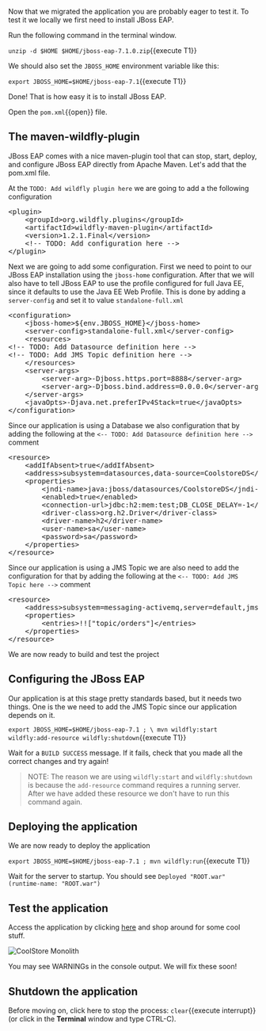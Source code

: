 Now that we migrated the application you are probably eager to test it. To test it we locally we first need to install JBoss EAP.

Run the following command in the terminal window.

``unzip -d $HOME $HOME/jboss-eap-7.1.0.zip``{{execute T1}}

We should also set the `JBOSS_HOME` environment variable like this:

``export JBOSS_HOME=$HOME/jboss-eap-7.1``{{execute T1}}

Done! That is how easy it is to install JBoss EAP. 

Open the `pom.xml`{{open}} file.

## The maven-wildfly-plugin
JBoss EAP comes with a nice maven-plugin tool that can stop, start, deploy, and configure JBoss EAP directly from Apache Maven. Let's add that the pom.xml file.

At the `TODO: Add wildfly plugin here` we are going to add a the following configuration

<pre class="file" data-filename="pom.xml" data-target="insert" data-marker="<!-- TODO: Add wildfly plugin here -->">
&lt;plugin&gt;
    &lt;groupId&gt;org.wildfly.plugins&lt;/groupId&gt;
    &lt;artifactId&gt;wildfly-maven-plugin&lt;/artifactId&gt;
    &lt;version&gt;1.2.1.Final&lt;/version&gt;
    &lt;!-- TODO: Add configuration here --&gt;
&lt;/plugin&gt;
</pre>

Next we are going to add some configuration. First we need to point to our JBoss EAP installation using the `jboss-home` configuration. After that we will also have to tell JBoss EAP to use the profile configured for full Java EE, since it defaults to use the Java EE Web Profile. This is done by adding a `server-config` and set it to value `standalone-full.xml`

<pre class="file" data-filename="pom.xml" data-target="insert" data-marker="<!-- TODO: Add configuration here -->">
&lt;configuration&gt;
    &lt;jboss-home&gt;${env.JBOSS_HOME}&lt;/jboss-home&gt;
    &lt;server-config&gt;standalone-full.xml&lt;/server-config&gt;
    &lt;resources&gt;
&lt;!-- TODO: Add Datasource definition here --&gt;
&lt;!-- TODO: Add JMS Topic definition here --&gt;
    &lt;/resources&gt;
    &lt;server-args&gt;
        &lt;server-arg&gt;-Djboss.https.port=8888&lt;/server-arg&gt;
        &lt;server-arg&gt;-Djboss.bind.address=0.0.0.0&lt;/server-arg&gt;
    &lt;/server-args&gt;
    &lt;javaOpts&gt;-Djava.net.preferIPv4Stack=true&lt;/javaOpts&gt;
&lt;/configuration&gt;
</pre>

Since our application is using a Database we also configuration that by adding the following at the ```<-- TODO: Add Datasource definition here -->``` comment

<pre class="file" data-filename="pom.xml" data-target="insert" data-marker="<!-- TODO: Add Datasource definition here -->">
&lt;resource&gt;
    &lt;addIfAbsent&gt;true&lt;/addIfAbsent&gt;
    &lt;address&gt;subsystem=datasources,data-source=CoolstoreDS&lt;/address&gt;
    &lt;properties&gt;
        &lt;jndi-name&gt;java:jboss/datasources/CoolstoreDS&lt;/jndi-name&gt;
        &lt;enabled&gt;true&lt;/enabled&gt;
        &lt;connection-url&gt;jdbc:h2:mem:test;DB_CLOSE_DELAY=-1&lt;/connection-url&gt;
        &lt;driver-class&gt;org.h2.Driver&lt;/driver-class&gt;
        &lt;driver-name&gt;h2&lt;/driver-name&gt;
        &lt;user-name&gt;sa&lt;/user-name&gt;
        &lt;password&gt;sa&lt;/password&gt;
    &lt;/properties&gt;
&lt;/resource&gt;
</pre>

Since our application is using a JMS Topic we are also need to add the configuration for that by adding the following at the ```<-- TODO: Add JMS Topic here -->``` comment

<pre class="file" data-filename="pom.xml" data-target="insert" data-marker="<!-- TODO: Add JMS Topic definition here -->">
&lt;resource&gt;
    &lt;address&gt;subsystem=messaging-activemq,server=default,jms-topic=orders&lt;/address&gt;
    &lt;properties&gt;
        &lt;entries&gt;!!["topic/orders"]&lt;/entries&gt;
    &lt;/properties&gt;
&lt;/resource&gt;
</pre>

We are now ready to build and test the project

## Configuring the JBoss EAP 

Our application is at this stage pretty standards based, but it needs two things. One is the  we need to add the JMS Topic since our application depends on it. 

`export JBOSS_HOME=$HOME/jboss-eap-7.1 ; \
mvn wildfly:start wildfly:add-resource wildfly:shutdown`{{execute T1}}

Wait for a `BUILD SUCCESS` message. If it fails, check that you made all the correct changes and try again!

> NOTE: The reason we are using `wildfly:start` and `wildfly:shutdown` is because the `add-resource` command requires a running server. After we have added these resource we don't have to run this command again.

## Deploying the application

We are now ready to deploy the application

``export JBOSS_HOME=$HOME/jboss-eap-7.1 ; mvn wildfly:run``{{execute T1}}

Wait for the server to startup. You should see `Deployed "ROOT.war" (runtime-name: "ROOT.war")`
## Test the application

Access the application by clicking [here](https://[[HOST_SUBDOMAIN]]-8080-[[KATACODA_HOST]].environments.katacoda.com/) and shop around for some cool stuff.

![CoolStore Monolith](/redhat-middleware-workshops/assets/moving-existing-apps/coolstore-web.png)

You may see WARNINGs in the console output. We will fix these soon!

## Shutdown the application

Before moving on, click here to stop the process: `clear`{{execute interrupt}} (or click in the **Terminal** window and type CTRL-C).



